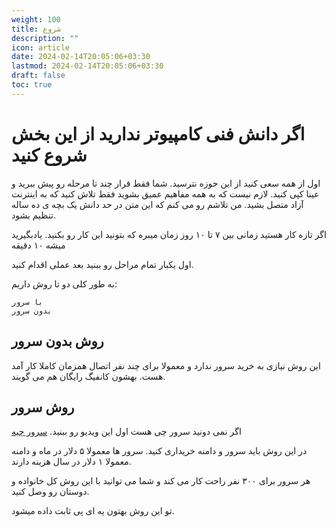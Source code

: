 ```yaml
---
weight: 100
title: شروع
description: ""
icon: article
date: 2024-02-14T20:05:06+03:30
lastmod: 2024-02-14T20:05:06+03:30
draft: false
toc: true
---
```

# اگر دانش فنی کامپیوتر ندارید از این بخش شروع کنید

اول از همه سعی کنید از این حوزه نترسید. شما فقط قرار چند تا مرحله رو پیش ببرید و عینا کپی کنید. لازم نیست که به همه مفاهیم عمیق بشوید فقط تلاش کنید که به اینترنت آزاد متصل بشید. من تلاشم رو می کنم که این متن در حد دانش یک بچه ی ده ساله تنظیم بشود.

اگر تازه کار هستید زمانی بین ۷ تا ۱۰ روز زمان میبره که بتونید این کار رو بکنید. یادبگیرید میشه ۱۰ دقیقه

اول یکبار تمام مراحل رو ببنید بعد عملی اقدام کنید.

به طور کلی دو تا روش داریم:

    با سرور
    بدون سرور

## روش بدون سرور
این روش نیازی به خرید سرور ندارد و معمولا برای چند نفر اتصال همزمان کاملا کار آمد هست. بهشون کانفیگ رایگان هم می گویند.

## روش سرور

اگر نمی دونید سرور چی هست اول این ویدیو رو ببنید. [سرور چیه](https://www.youtube.com/watch?v=A_J8oLH4RN0)

در این روش باید سرور و دامنه خریداری کنید. سرور ها معمولا ۵ دلار در ماه و دامنه معمولا ۱ دلار در سال هزینه دارند.

  

هر سرور برای ۳۰۰ نفر راحت کار می کند و شما می توانید با این روش کل خانواده و دوستان رو وصل کنید.

تو این روش بهتون یه ای پی ثابت داده میشود.